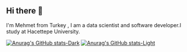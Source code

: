 ## Hi there 👋

I'm Mehmet from Turkey , I am a data scientist and software developer.I study at Hacettepe University.

[![Anurag's GitHub stats-Dark](https://github-readme-stats.vercel.app/api?username=SirMsenel&show_icons=true&theme=dark#gh-dark-mode-only)](https://github.com/anuraghazra/github-readme-stats#gh-dark-mode-only)
[![Anurag's GitHub stats-Light](https://github-readme-stats.vercel.app/api?username=SirMsenel&show_icons=true&theme=default#gh-light-mode-only)](https://github.com/anuraghazra/github-readme-stats#gh-light-mode-only)
